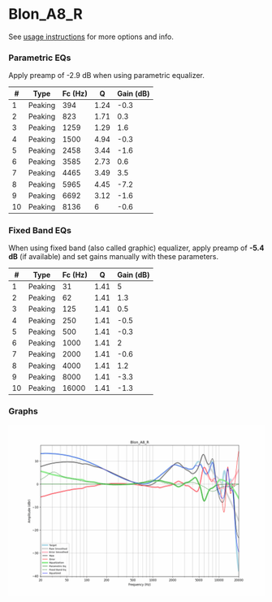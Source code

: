# Blon_A8_R
See [usage instructions](https://github.com/jaakkopasanen/AutoEq#usage) for more options and info.

### Parametric EQs
Apply preamp of -2.9 dB when using parametric equalizer.

|   # | Type    |   Fc (Hz) |    Q |   Gain (dB) |
|-----|---------|-----------|------|-------------|
|   1 | Peaking |       394 | 1.24 |        -0.3 |
|   2 | Peaking |       823 | 1.71 |         0.3 |
|   3 | Peaking |      1259 | 1.29 |         1.6 |
|   4 | Peaking |      1500 | 4.94 |        -0.3 |
|   5 | Peaking |      2458 | 3.44 |        -1.6 |
|   6 | Peaking |      3585 | 2.73 |         0.6 |
|   7 | Peaking |      4465 | 3.49 |         3.5 |
|   8 | Peaking |      5965 | 4.45 |        -7.2 |
|   9 | Peaking |      6692 | 3.12 |        -1.6 |
|  10 | Peaking |      8136 | 6    |        -0.6 |

### Fixed Band EQs
When using fixed band (also called graphic) equalizer, apply preamp of **-5.4 dB** (if available) and set gains manually with these parameters.

|   # | Type    |   Fc (Hz) |    Q |   Gain (dB) |
|-----|---------|-----------|------|-------------|
|   1 | Peaking |        31 | 1.41 |         5   |
|   2 | Peaking |        62 | 1.41 |         1.3 |
|   3 | Peaking |       125 | 1.41 |         0.5 |
|   4 | Peaking |       250 | 1.41 |        -0.5 |
|   5 | Peaking |       500 | 1.41 |        -0.3 |
|   6 | Peaking |      1000 | 1.41 |         2   |
|   7 | Peaking |      2000 | 1.41 |        -0.6 |
|   8 | Peaking |      4000 | 1.41 |         1.2 |
|   9 | Peaking |      8000 | 1.41 |        -3.3 |
|  10 | Peaking |     16000 | 1.41 |        -1.3 |

### Graphs
![](./Blon_A8_R.png)
